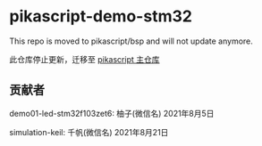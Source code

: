 # pikascript-demo-stm32

This repo is moved to pikascript/bsp and will not update anymore.

此仓库停止更新，迁移至 [pikascript 主仓库](https://github.com/pikastech/pikascript)

## 贡献者

demo01-led-stm32f103zet6: 柚子(微信名) 2021年8月5日

simulation-keil: 千帆(微信名) 2021年8月21日
